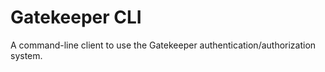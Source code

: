 Gatekeeper CLI
==============

A command-line client to use the Gatekeeper authentication/authorization system.
